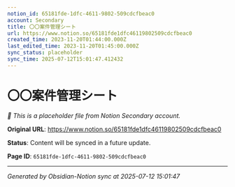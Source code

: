 ```yaml
---
notion_id: 65181fde-1dfc-4611-9802-509cdcfbeac0
account: Secondary
title: 〇〇案件管理シート
url: https://www.notion.so/65181fde1dfc46119802509cdcfbeac0
created_time: 2023-11-20T01:44:00.000Z
last_edited_time: 2023-11-20T01:45:00.000Z
sync_status: placeholder
sync_time: 2025-07-12T15:01:47.412432
---
```


# 〇〇案件管理シート

*🔄 This is a placeholder file from Notion Secondary account.*

**Original URL**: https://www.notion.so/65181fde1dfc46119802509cdcfbeac0

**Status**: Content will be synced in a future update.

**Page ID**: `65181fde-1dfc-4611-9802-509cdcfbeac0`

---

*Generated by Obsidian-Notion sync at 2025-07-12 15:01:47*
